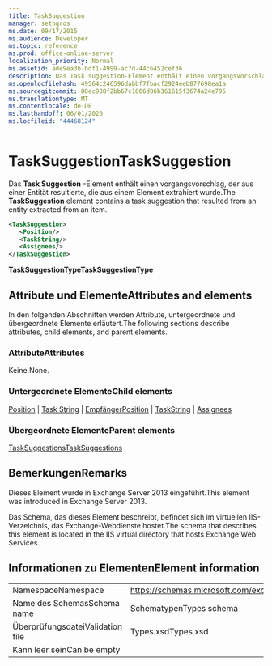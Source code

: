 ```yaml
---
title: TaskSuggestion
manager: sethgros
ms.date: 09/17/2015
ms.audience: Developer
ms.topic: reference
ms.prod: office-online-server
localization_priority: Normal
ms.assetid: ade9ea3b-bdf1-4999-ac7d-44c6452cef36
description: Das Task suggestion-Element enthält einen vorgangsvorschlag, der aus einer Entität resultierte, die aus einem Element extrahiert wurde.
ms.openlocfilehash: 49564c246596dabbf7fbacf2924eeb877698ea1a
ms.sourcegitcommit: 88ec988f2bb67c1866d06b361615f3674a24e795
ms.translationtype: MT
ms.contentlocale: de-DE
ms.lasthandoff: 06/01/2020
ms.locfileid: "44468124"
---
```

# <a name="tasksuggestion"></a><span data-ttu-id="f32ef-103">TaskSuggestion</span><span class="sxs-lookup"><span data-stu-id="f32ef-103">TaskSuggestion</span></span>

<span data-ttu-id="f32ef-104">Das **Task Suggestion** -Element enthält einen vorgangsvorschlag, der aus einer Entität resultierte, die aus einem Element extrahiert wurde.</span><span class="sxs-lookup"><span data-stu-id="f32ef-104">The **TaskSuggestion** element contains a task suggestion that resulted from an entity extracted from an item.</span></span> 
  
```XML
<TaskSuggestion>
   <Position/>
   <TaskString/>
   <Assignees/>
</TaskSuggestion>
```

<span data-ttu-id="f32ef-105">**TaskSuggestionType**</span><span class="sxs-lookup"><span data-stu-id="f32ef-105">**TaskSuggestionType**</span></span>

## <a name="attributes-and-elements"></a><span data-ttu-id="f32ef-106">Attribute und Elemente</span><span class="sxs-lookup"><span data-stu-id="f32ef-106">Attributes and elements</span></span>

<span data-ttu-id="f32ef-107">In den folgenden Abschnitten werden Attribute, untergeordnete und übergeordnete Elemente erläutert.</span><span class="sxs-lookup"><span data-stu-id="f32ef-107">The following sections describe attributes, child elements, and parent elements.</span></span>
  
### <a name="attributes"></a><span data-ttu-id="f32ef-108">Attribute</span><span class="sxs-lookup"><span data-stu-id="f32ef-108">Attributes</span></span>

<span data-ttu-id="f32ef-109">Keine.</span><span class="sxs-lookup"><span data-stu-id="f32ef-109">None.</span></span>
  
### <a name="child-elements"></a><span data-ttu-id="f32ef-110">Untergeordnete Elemente</span><span class="sxs-lookup"><span data-stu-id="f32ef-110">Child elements</span></span>

<span data-ttu-id="f32ef-111">[Position](position.md)  |  [Task String](taskstring.md)  |  [Empfänger](assignees.md)</span><span class="sxs-lookup"><span data-stu-id="f32ef-111">[Position](position.md) | [TaskString](taskstring.md) | [Assignees](assignees.md)</span></span>
  
### <a name="parent-elements"></a><span data-ttu-id="f32ef-112">Übergeordnete Elemente</span><span class="sxs-lookup"><span data-stu-id="f32ef-112">Parent elements</span></span>

[<span data-ttu-id="f32ef-113">TaskSuggestions</span><span class="sxs-lookup"><span data-stu-id="f32ef-113">TaskSuggestions</span></span>](tasksuggestions.md)
  
## <a name="remarks"></a><span data-ttu-id="f32ef-114">Bemerkungen</span><span class="sxs-lookup"><span data-stu-id="f32ef-114">Remarks</span></span>

<span data-ttu-id="f32ef-115">Dieses Element wurde in Exchange Server 2013 eingeführt.</span><span class="sxs-lookup"><span data-stu-id="f32ef-115">This element was introduced in Exchange Server 2013.</span></span>
  
<span data-ttu-id="f32ef-116">Das Schema, das dieses Element beschreibt, befindet sich im virtuellen IIS-Verzeichnis, das Exchange-Webdienste hostet.</span><span class="sxs-lookup"><span data-stu-id="f32ef-116">The schema that describes this element is located in the IIS virtual directory that hosts Exchange Web Services.</span></span>
  
## <a name="element-information"></a><span data-ttu-id="f32ef-117">Informationen zu Elementen</span><span class="sxs-lookup"><span data-stu-id="f32ef-117">Element information</span></span>

|||
|:-----|:-----|
|<span data-ttu-id="f32ef-118">Namespace</span><span class="sxs-lookup"><span data-stu-id="f32ef-118">Namespace</span></span>  <br/> |https://schemas.microsoft.com/exchange/services/2006/types  <br/> |
|<span data-ttu-id="f32ef-119">Name des Schemas</span><span class="sxs-lookup"><span data-stu-id="f32ef-119">Schema name</span></span>  <br/> |<span data-ttu-id="f32ef-120">Schematypen</span><span class="sxs-lookup"><span data-stu-id="f32ef-120">Types schema</span></span>  <br/> |
|<span data-ttu-id="f32ef-121">Überprüfungsdatei</span><span class="sxs-lookup"><span data-stu-id="f32ef-121">Validation file</span></span>  <br/> |<span data-ttu-id="f32ef-122">Types.xsd</span><span class="sxs-lookup"><span data-stu-id="f32ef-122">Types.xsd</span></span>  <br/> |
|<span data-ttu-id="f32ef-123">Kann leer sein</span><span class="sxs-lookup"><span data-stu-id="f32ef-123">Can be empty</span></span>  <br/> ||
   

